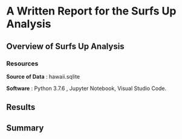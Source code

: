 # A Written Report for the Surfs Up Analysis

## Overview of Surfs Up Analysis
 

### Resources
**Source of Data** : hawaii.sqlite

**Software** : Python 3.7.6 , Jupyter Notebook, Visual Studio Code.

## Results

## Summary

